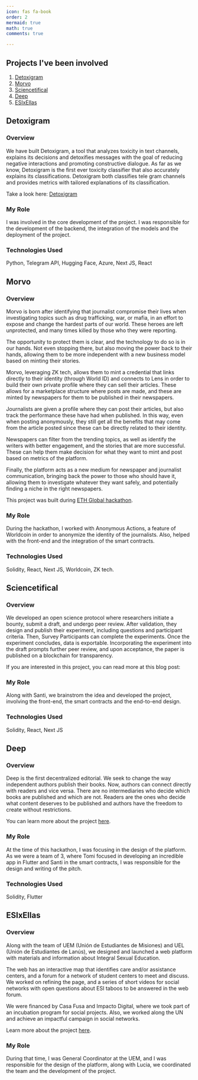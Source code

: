 ```yaml
---
icon: fas fa-book
order: 2
mermaid: true
math: true
comments: true

---
```


## Projects I've been involved

1. [Detoxigram](#detoxigram)
2. [Morvo](#morvo)
3. [Sciencetifical](#sciencetifical)
4. [Deep](#deep)
5. [ESIxEllas](#esixellas)
   

## Detoxigram

### Overview

We have built Detoxigram, a tool that analyzes toxicity in text channels, explains its decisions and detoxifies messages with the goal of reducing negative interactions and promoting constructive dialogue. As far as we know, Detoxigram is the first ever toxicity classifier that also accurately explains its classifications. Detoxigram both classifies tele gram channels and provides metrics with tailored explanations of its classification.

Take a look here: [Detoxigram](https://detoxigram.com/)

### My Role
I was involved in the core development of the project. I was responsible for the development of the backend, the integration of the models and the deployment of the project.

### Technologies Used
Python, Telegram API, Hugging Face, Azure, Next JS, React

## Morvo

### Overview
Morvo is born after identifying that journalist compromise their lives when investigating topics such as drug trafficking, war, or mafia, in an effort to expose and change the hardest parts of our world. These heroes are left unprotected, and many times killed by those who they were reporting.

The opportunity to protect them is clear, and the technology to do so is in our hands. Not even stopping there, but also moving the power back to their hands, allowing them to be more independent with a new business model based on minting their stories.

Morvo, leveraging ZK tech, allows them to mint a credential that links directly to their identity (through World ID) and connects to Lens in order to build their own private profile where they can sell their articles. These allows for a marketplace structure where posts are made, and these are minted by newspapers for them to be published in their newspapers.

Journalists are given a profile where they can post their articles, but also track the performance these have had when published. In this way, even when posting anonymously, they still get all the benefits that may come from the article posted since these can be directly related to their identity.

Newspapers can filter from the trending topics, as well as identify the writers with better engagement, and the stories that are more successful. These can help them make decision for what they want to mint and post based on metrics of the platform.

Finally, the platform acts as a new medium for newspaper and journalist communication, bringing back the power to those who should have it, allowing them to investigate whatever they want safely, and potentially finding a niche in the right newspapers.

This project was built during [ETH Global hackathon](https://ethglobal.com/showcase/morvo-u0hph).

### My Role

During the hackathon, I worked with Anonymous Actions, a feature of Worldcoin in order to anonymize the identity of the journalists. Also, helped with the front-end and the integration of the smart contracts.

### Technologies Used
Solidity, React, Next JS, Worldcoin, ZK tech.

## Sciencetifical
### Overview
We developed an open science protocol where researchers initiate a bounty, submit a draft, and undergo peer review. After validation, they design and publish their experiment, including questions and participant criteria. Then, Survey Participants can complete the experiments. Once the experiment concludes, data is exportable. Incorporating the experiment into the draft prompts further peer review, and upon acceptance, the paper is published on a blockchain for transparency. 

If you are interested in this project, you can read more at this blog post: 

### My Role
Along with Santi, we brainstrom the idea and developed the project, involving the front-end, the smart contracts and the end-to-end design. 

### Technologies Used
Solidity, React, Next JS

## Deep
### Overview
Deep is the first decentralized editorial. We seek to change the way independent authors publish their books. Now, authors can connect directly with readers and vice versa. There are no intermediaries who decide which books are published and which are not. Readers are the ones who decide what content deserves to be published and authors have the freedom to create without restrictions.

You can learn more about the project [here](https://github.com/TomasWard1/deep).

### My Role
At the time of this hackathon, I was focusing in the design of the platform. As we were a team of 3, where Tomi focused in developing an incredible app in Flutter and Santi in the smart contracts, I was responsible for the design and writing of the pitch.

### Technologies Used
Solidity, Flutter

## ESIxEllas
### Overview
Along with the team of UEM (Unión de Estudiantes de Misiones) and UEL (Unión de Estudiantes de Lanús), we designed and launched a web platform with materials and information about Integral Sexual Education. 

The web has an interactive map that identifies care and/or assistance centers, and a forum for a network of student centers to meet and discuss. We worked on refining the page, and a series of short videos for social networks with open questions about ESI taboos to be answered in the web forum. 

We were financed by Casa Fusa and Impacto Digital, where we took part of an incubation program for social projects. Also, we worked along the UN and achieve an impactful campaign in social networks.

Learn more about the project [here](https://www.instagram.com/esixellas/).

### My Role

During that time, I was General Coordinator at the UEM, and I was responsible for the design of the platform, along with Lucia, we coordinated the team and the development of the project.